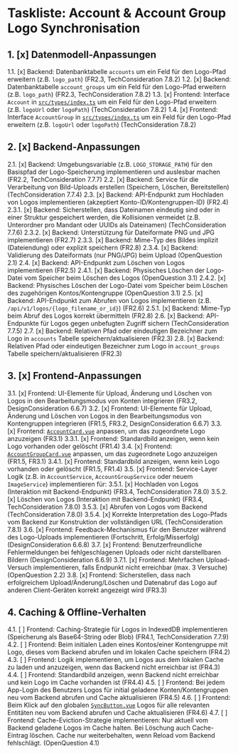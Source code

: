 # Taskliste: Account & Account Group Logo Synchronisation

## 1. [x] Datenmodell-Anpassungen

1.1. [x] Backend: Datenbanktabelle `accounts` um ein Feld für den Logo-Pfad erweitern (z.B. `logo_path`) (FR2.3, TechConsideration 7.8.2)
1.2. [x] Backend: Datenbanktabelle `account_groups` um ein Feld für den Logo-Pfad erweitern (z.B. `logo_path`) (FR2.3, TechConsideration 7.8.2)
1.3. [x] Frontend: Interface `Account` in [`src/types/index.ts`](src/types/index.ts:1) um ein Feld für den Logo-Pfad erweitern (z.B. `logoUrl` oder `logoPath`) (TechConsideration 7.8.2)
1.4. [x] Frontend: Interface `AccountGroup` in [`src/types/index.ts`](src/types/index.ts:1) um ein Feld für den Logo-Pfad erweitern (z.B. `logoUrl` oder `logoPath`) (TechConsideration 7.8.2)

## 2. [x] Backend-Anpassungen

2.1. [x] Backend: Umgebungsvariable (z.B. `LOGO_STORAGE_PATH`) für den Basispfad der Logo-Speicherung implementieren und auslesbar machen (FR2.2, TechConsideration 7.7.7)
2.2. [x] Backend: Service für die Verarbeitung von Bild-Uploads erstellen (Speichern, Löschen, Bereitstellen) (TechConsideration 7.7.4)
2.3. [x] Backend: API-Endpunkt zum Hochladen von Logos implementieren (akzeptiert Konto-ID/Kontengruppen-ID) (FR2.4)
    2.3.1. [x] Backend: Sicherstellen, dass Dateinamen eindeutig sind oder in einer Struktur gespeichert werden, die Kollisionen vermeidet (z.B. Unterordner pro Mandant oder UUIDs als Dateinamen) (TechConsideration 7.7.6)
    2.3.2. [x] Backend: Unterstützung für Dateiformate PNG und JPG implementieren (FR2.7)
    2.3.3. [x] Backend: Mime-Typ des Bildes implizit (Dateiendung) oder explizit speichern (FR2.8)
    2.3.4. [x] Backend: Validierung des Dateiformats (nur PNG/JPG) beim Upload (OpenQuestion 2.1)
2.4. [x] Backend: API-Endpunkt zum Löschen von Logos implementieren (FR2.5)
    2.4.1. [x] Backend: Physisches Löschen der Logo-Datei vom Speicher beim Löschen des Logos (OpenQuestion 3.1)
    2.4.2. [x] Backend: Physisches Löschen der Logo-Datei vom Speicher beim Löschen des zugehörigen Kontos/Kontengruppe (OpenQuestion 3.1)
2.5. [x] Backend: API-Endpunkt zum Abrufen von Logos implementieren (z.B. `/api/v1/logos/{logo_filename_or_id}`) (FR2.6)
    2.5.1. [x] Backend: Mime-Typ beim Abruf des Logos korrekt übermitteln (FR2.8)
2.6. [x] Backend: API-Endpunkte für Logos gegen unbefugten Zugriff sichern (TechConsideration 7.7.5)
2.7. [x] Backend: Relativen Pfad oder eindeutigen Bezeichner zum Logo in `accounts` Tabelle speichern/aktualisieren (FR2.3)
2.8. [x] Backend: Relativen Pfad oder eindeutigen Bezeichner zum Logo in `account_groups` Tabelle speichern/aktualisieren (FR2.3)

## 3. [x] Frontend-Anpassungen

3.1. [x] Frontend: UI-Elemente für Upload, Änderung und Löschen von Logos in den Bearbeitungsmodus von Konten integrieren (FR3.2, DesignConsideration 6.6.7)
3.2. [x] Frontend: UI-Elemente für Upload, Änderung und Löschen von Logos in den Bearbeitungsmodus von Kontengruppen integrieren (FR1.5, FR3.2, DesignConsideration 6.6.7)
3.3. [x] Frontend: [`AccountCard.vue`](src/components/account/AccountCard.vue:1) anpassen, um das zugeordnete Logo anzuzeigen (FR3.1)
    3.3.1. [x] Frontend: Standardbild anzeigen, wenn kein Logo vorhanden oder gelöscht (FR1.4)
3.4. [x] Frontend: [`AccountGroupCard.vue`](src/components/account/AccountGroupCard.vue:1) anpassen, um das zugeordnete Logo anzuzeigen (FR1.5, FR3.1)
    3.4.1. [x] Frontend: Standardbild anzeigen, wenn kein Logo vorhanden oder gelöscht (FR1.5, FR1.4)
3.5. [x] Frontend: Service-Layer Logik (z.B. in `AccountService`, `AccountGroupService` oder neuem `ImageService`) implementieren für:
    3.5.1. [x] Hochladen von Logos (Interaktion mit Backend-Endpunkt) (FR3.4, TechConsideration 7.8.0)
    3.5.2. [x] Löschen von Logos (Interaktion mit Backend-Endpunkt) (FR3.4, TechConsideration 7.8.0)
    3.5.3. [x] Abrufen von Logos vom Backend (TechConsideration 7.8.0)
    3.5.4. [x] Korrekte Interpretation des Logo-Pfads vom Backend zur Konstruktion der vollständigen URL (TechConsideration 7.8.1)
3.6. [x] Frontend: Feedback-Mechanismus für den Benutzer während des Logo-Uploads implementieren (Fortschritt, Erfolg/Misserfolg) (DesignConsideration 6.6.8)
3.7. [x] Frontend: Benutzerfreundliche Fehlermeldungen bei fehlgeschlagenen Uploads oder nicht darstellbaren Bildern (DesignConsideration 6.6.9)
    3.7.1. [x] Frontend: Mehrfachen Upload-Versuch implementieren, falls Endpunkt nicht erreichbar (max. 3 Versuche) (OpenQuestion 2.2)
3.8. [x] Frontend: Sicherstellen, dass nach erfolgreichem Upload/Änderung/Löschen und Datenabruf das Logo auf anderen Client-Geräten korrekt angezeigt wird (FR3.3)

## 4. Caching & Offline-Verhalten

4.1. [ ] Frontend: Caching-Strategie für Logos in IndexedDB implementieren (Speicherung als Base64-String oder Blob) (FR4.1, TechConsideration 7.7.9)
4.2. [ ] Frontend: Beim initialen Laden eines Kontos/einer Kontengruppe mit Logo, dieses vom Backend abrufen und im lokalen Cache speichern (FR4.2)
4.3. [ ] Frontend: Logik implementieren, um Logos aus dem lokalen Cache zu laden und anzuzeigen, wenn das Backend nicht erreichbar ist (FR4.3)
4.4. [ ] Frontend: Standardbild anzeigen, wenn Backend nicht erreichbar und kein Logo im Cache vorhanden ist (FR4.4)
4.5. [ ] Frontend: Bei jedem App-Login des Benutzers Logos für initial geladene Konten/Kontengruppen neu vom Backend abrufen und Cache aktualisieren (FR4.5)
4.6. [ ] Frontend: Beim Klick auf den globalen [`SyncButton.vue`](src/components/ui/SyncButton.vue:1) Logos für alle relevanten Entitäten neu vom Backend abrufen und Cache aktualisieren (FR4.6)
4.7. [ ] Frontend: Cache-Eviction-Strategie implementieren: Nur aktuell vom Backend geladene Logos im Cache halten. Bei Löschung auch Cache-Eintrag löschen. Cache nur weiterbehalten, wenn Reload vom Backend fehlschlägt. (OpenQuestion 4.1)
